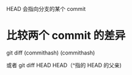 HEAD 会指向分支的某个 commit

# 比较两个 commit 的差异

git diff (commithash) (commithash)

或者 git diff HEAD HEAD（^指的 HEAD 的父亲)
